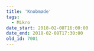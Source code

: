 ```yaml
---
title: 'Knobmøde'
tags:
  - Mikro
date_start: 2018-02-08T16:00:00
date_end: 2018-02-08T17:30:00
old_id: 7001
---
```

